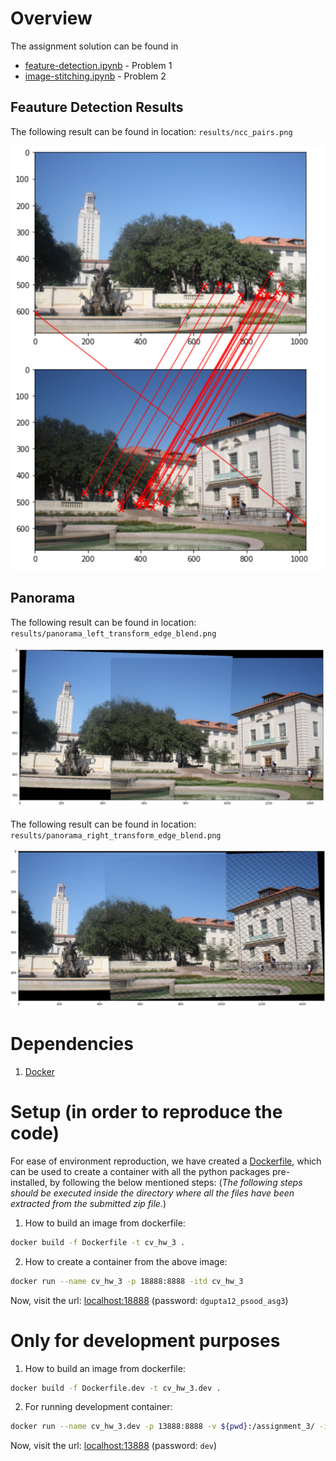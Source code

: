 # Overview

The assignment solution can be found in 
- [feature-detection.ipynb](./feature-detection.ipynb) - Problem 1
- [image-stitching.ipynb](./image-stitching.ipynb) - Problem 2

## Feauture Detection Results

The following result can be found in location: `results/ncc_pairs.png`

![ncc_pairs](./results/ncc_pairs.png)

## Panorama

The following result can be found in location: `results/panorama_left_transform_edge_blend.png`

![panorama_left_transform_edge_blend](./results/panorama_left_transform_edge_blend.png)

The following result can be found in location: `results/panorama_right_transform_edge_blend.png`

![panorama_right_transform_edge_blend](./results/panorama_right_transform_edge_blend.png)

# Dependencies

1. [Docker](https://www.docker.com/)

# Setup (in order to reproduce the code)

For ease of environment reproduction, we have created a [Dockerfile](./Dockerfile), which can be used to create a container with all the python packages pre-installed, by following the below mentioned steps: (_The following steps should be executed inside the directory where all the files have been extracted from the submitted zip file._)

1. How to build an image from dockerfile: 
```bash
docker build -f Dockerfile -t cv_hw_3 .
```

2. How to create a container from the above image: 
```bash
docker run --name cv_hw_3 -p 18888:8888 -itd cv_hw_3
```

Now, visit the url: [localhost:18888](http://localhost:18888) (password: `dgupta12_psood_asg3`)

# Only for development purposes

1. How to build an image from dockerfile:
```bash
docker build -f Dockerfile.dev -t cv_hw_3.dev .
```

2. For running development container:
```bash
docker run --name cv_hw_3.dev -p 13888:8888 -v ${pwd}:/assignment_3/ -itd cv_hw_3.dev
```

Now, visit the url: [localhost:13888](http://localhost:13888) (password: `dev`)
